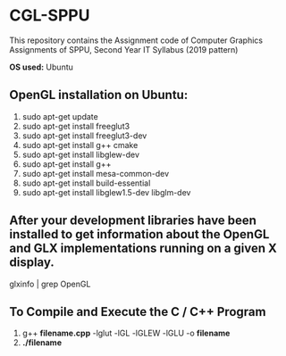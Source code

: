 # CGL-SPPU
This repository contains the Assignment code of Computer Graphics  Assignments of SPPU, Second Year IT Syllabus (2019 pattern)

**OS used:** Ubuntu
## OpenGL installation on Ubuntu:
1. sudo apt-get update
2. sudo apt-get install freeglut3
3. sudo apt-get install freeglut3-dev
4. sudo apt-get install g++ cmake
5. sudo apt-get install libglew-dev
6. sudo apt-get install g++
7. sudo apt-get install mesa-common-dev
8. sudo apt-get install build-essential
9. sudo apt-get install libglew1.5-dev libglm-dev

## After your development libraries have been installed to get information about the OpenGL and GLX implementations running on a given X display.
glxinfo | grep OpenGL

## To Compile and Execute the C / C++ Program
1. g++ **filename.cpp** -lglut -lGL -lGLEW -lGLU -o **filename**
2. **./filename**
